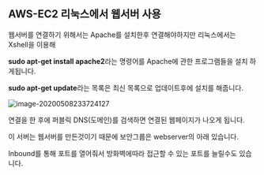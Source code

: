 ## AWS-EC2 리눅스에서 웹서버 사용

웹서버를 연결하기 위해서는 Apache를 설치한후 연결해야하지만 리눅스에서는 Xshell을 이용해 

**sudo apt-get install apache2**라는 명령어를 Apache에 관한 프로그램들을 설치 하게됩니다.

**sudo apt-get update**라는 목록은 최신 목록으로 업데이트후에 설치를 해줍니다.

![image-20200508233724127](C:\Users\kouym\AppData\Roaming\Typora\typora-user-images\image-20200508233724127.png)

연결을 한 후에 퍼블릭 DNS(도메인)를 검색하면 연결된 웹페이지가 나오게 됩니다.

이 서버는 웹서버를 만든것이기 때문에 보안그룹은 webserver의 아래 있습니다.

Inbound를 통해 포트를 열어줘서 방화벽에따라 접근할 수 있는 포트를 늘릴수도 있습니다.


